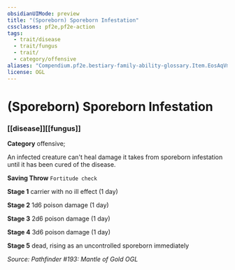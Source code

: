 ```yaml
---
obsidianUIMode: preview
title: "(Sporeborn) Sporeborn Infestation"
cssclasses: pf2e,pf2e-action
tags:
  - trait/disease
  - trait/fungus
  - trait/
  - category/offensive
aliases: "Compendium.pf2e.bestiary-family-ability-glossary.Item.EosAqVmnYlxMEGdT"
license: OGL
---
```

# (Sporeborn) Sporeborn Infestation

### [[disease]][[fungus]]

**Category** offensive; 




An infected creature can't heal damage it takes from sporeborn infestation until it has been cured of the disease.

**Saving Throw** `Fortitude check`

**Stage 1** carrier with no ill effect (1 day)

**Stage 2** 1d6 poison damage (1 day)

**Stage 3** 2d6 poison damage (1 day)

**Stage 4** 3d6 poison damage (1 day)

**Stage 5** dead, rising as an uncontrolled sporeborn immediately

*Source: Pathfinder #193: Mantle of Gold*
*OGL*